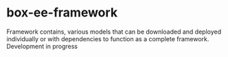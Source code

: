 # box-ee-framework
Framework contains, various models that can be downloaded and deployed individually or with dependencies to function as a complete framework. Development in progress 

